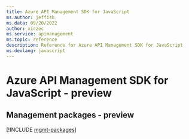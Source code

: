 ```yaml
---
title: Azure API Management SDK for JavaScript
ms.author: jeffish
ms.data: 09/20/2022
author: xirzec
ms.service: apimanagement
ms.topic: reference
description: Reference for Azure API Management SDK for JavaScript
ms.devlang: javascript
---
```

# Azure API Management SDK for JavaScript - preview

## Management packages - preview
[!INCLUDE [mgmt-packages](api-management-mgmt-index.md)]
